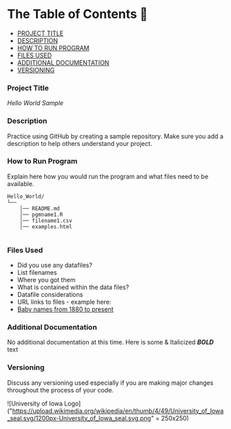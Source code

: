 # **The Table of Contents** 🤠        

- [PROJECT TITLE](##Project-Title)
- [DESCRIPTION](##Description)
- [HOW TO RUN PROGRAM](##How-to-run-program)
- [FILES USED](##files-used)
- [ADDITIONAL DOCUMENTATION](##additional-documentation)
- [VERSIONING](##versioning)

### Project Title

*Hello World Sample* 

### Description

Practice using GitHub by creating a sample repository. Make sure you add a description to help others understand your project.

### How to Run Program 

Explain here how you would run the program and what files need to be available. 
```text
Hello_World/
└── 
    │── README.md
    │── pgmname1.R
    │── filename1.csv
    │── examples.html
   
```

### Files Used 

  - Did you use any datafiles?  
  - List filenames
  - Where you got them 
  - What is contained within the data files?
  - Datafile considerations 
  - URL links to files - example here:
  - [Baby names from 1880 to present](https://catalog.data.gov/dataset/baby-names-from-social-security-card-applications-national-level-data)


### Additional Documentation

No additional documentation at this time.  Here is some & Italicized **_BOLD_** text 


### Versioning

Discuss any versioning used especially if you are making major changes throughout the process of your code.



![University of Iowa Logo]("https://upload.wikimedia.org/wikipedia/en/thumb/4/49/University_of_Iowa_seal.svg/1200px-University_of_Iowa_seal.svg.png" = 250x250)
